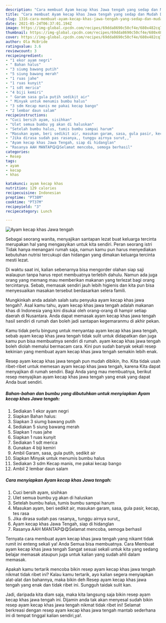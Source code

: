```yaml
---
description: "Cara membuat Ayam kecap khas Jawa tengah yang sedap dan Mudah Dibuat"
title: "Cara membuat Ayam kecap khas Jawa tengah yang sedap dan Mudah Dibuat"
slug: 1316-cara-membuat-ayam-kecap-khas-jawa-tengah-yang-sedap-dan-mudah-dibuat
date: 2021-05-24T06:37:01.194Z
image: https://img-global.cpcdn.com/recipes/69dda8690c50cf4e/680x482cq70/ayam-kecap-khas-jawa-tengah-foto-resep-utama.jpg
thumbnail: https://img-global.cpcdn.com/recipes/69dda8690c50cf4e/680x482cq70/ayam-kecap-khas-jawa-tengah-foto-resep-utama.jpg
cover: https://img-global.cpcdn.com/recipes/69dda8690c50cf4e/680x482cq70/ayam-kecap-khas-jawa-tengah-foto-resep-utama.jpg
author: Ola McBride
ratingvalue: 3.6
reviewcount: 3
recipeingredient:
- "1 ekor ayam negri"
- " Bahan halus"
- "3 siumg bawang putih"
- "5 siung bawang merah"
- "1 ruas jahe"
- "1 ruas kunyit"
- "1 sdt merica"
- "4 biji kemiri"
- " Garam sasa gula putih sedikit air"
- " Minyak untuk menumis bumbu halus"
- "3 sdm Kecap manis me pakai kecap bango"
- "2 lembar daun salam"
recipeinstructions:
- "Cuci bersih ayam, sisihkan"
- "Ulet semua bumbu yg akan di haluskan"
- "Setelah bumbu halus, tumis bumbu sampai harum"
- "Masukan ayam, beri sedikit air, masukan garam, sasa, gula pasir, kecap, tes rasa"
- "Jika dirasa sudah pas rasanya,, tunggu airnya surut,,"
- "Ayam kecap khas Jawa Tengah, siap di hidanglan"
- "Rasanya AAH MANTAP😋😋Selamat mencoba, semoga berhasil"
categories:
- Resep
tags:
- ayam
- kecap
- khas

katakunci: ayam kecap khas 
nutrition: 129 calories
recipecuisine: Indonesian
preptime: "PT38M"
cooktime: "PT37M"
recipeyield: "3"
recipecategory: Lunch

---
```



![Ayam kecap khas Jawa tengah](https://img-global.cpcdn.com/recipes/69dda8690c50cf4e/680x482cq70/ayam-kecap-khas-jawa-tengah-foto-resep-utama.jpg)

Sebagai seorang wanita, menyajikan santapan lezat buat keluarga tercinta merupakan hal yang mengasyikan untuk kita sendiri. Peran seorang istri Tidak hanya menangani rumah saja, namun kamu pun harus menyediakan kebutuhan nutrisi tercukupi dan hidangan yang dimakan keluarga tercinta mesti lezat.

Di waktu  saat ini, kalian sebenarnya bisa mengorder olahan siap saji walaupun tanpa harus repot membuatnya terlebih dahulu. Namun ada juga orang yang memang mau memberikan makanan yang terlezat bagi orang tercintanya. Sebab, memasak sendiri jauh lebih higienis dan kita pun bisa menyesuaikan masakan tersebut berdasarkan selera famili. 



Mungkinkah anda adalah salah satu penyuka ayam kecap khas jawa tengah?. Asal kamu tahu, ayam kecap khas jawa tengah adalah makanan khas di Indonesia yang kini disukai oleh orang-orang di hampir setiap daerah di Nusantara. Anda dapat memasak ayam kecap khas jawa tengah hasil sendiri di rumah dan boleh jadi santapan kegemaranmu di akhir pekan.

Kamu tidak perlu bingung untuk menyantap ayam kecap khas jawa tengah, sebab ayam kecap khas jawa tengah tidak sulit untuk didapatkan dan juga kamu pun bisa membuatnya sendiri di rumah. ayam kecap khas jawa tengah boleh diolah memalui bermacam cara. Kini pun sudah banyak sekali resep kekinian yang membuat ayam kecap khas jawa tengah semakin lebih enak.

Resep ayam kecap khas jawa tengah pun mudah dibikin, lho. Kita tidak usah ribet-ribet untuk memesan ayam kecap khas jawa tengah, karena Kita dapat menyajikan di rumah sendiri. Bagi Anda yang mau membuatnya, berikut resep menyajikan ayam kecap khas jawa tengah yang enak yang dapat Anda buat sendiri.

<!--inarticleads1-->

##### Bahan-bahan dan bumbu yang dibutuhkan untuk menyiapkan Ayam kecap khas Jawa tengah:

1. Sediakan 1 ekor ayam negri
1. Siapkan  Bahan halus:
1. Siapkan 3 siumg bawang putih
1. Sediakan 5 siung bawang merah
1. Siapkan 1 ruas jahe
1. Siapkan 1 ruas kunyit
1. Sediakan 1 sdt merica
1. Gunakan 4 biji kemiri
1. Ambil  Garam, sasa, gula putih, sedikit air
1. Siapkan  Minyak untuk menumis bumbu halus
1. Sediakan 3 sdm Kecap manis, me pakai kecap bango
1. Ambil 2 lembar daun salam




<!--inarticleads2-->

##### Cara menyiapkan Ayam kecap khas Jawa tengah:

1. Cuci bersih ayam, sisihkan
1. Ulet semua bumbu yg akan di haluskan
1. Setelah bumbu halus, tumis bumbu sampai harum
1. Masukan ayam, beri sedikit air, masukan garam, sasa, gula pasir, kecap, tes rasa
1. Jika dirasa sudah pas rasanya,, tunggu airnya surut,,
1. Ayam kecap khas Jawa Tengah, siap di hidanglan
1. Rasanya AAH MANTAP😋😋Selamat mencoba, semoga berhasil




Ternyata cara membuat ayam kecap khas jawa tengah yang nikamt tidak rumit ini enteng sekali ya! Anda Semua bisa membuatnya. Cara Membuat ayam kecap khas jawa tengah Sangat sesuai sekali untuk kita yang sedang belajar memasak ataupun juga untuk kalian yang sudah ahli dalam memasak.

Apakah kamu tertarik mencoba bikin resep ayam kecap khas jawa tengah nikmat tidak ribet ini? Kalau kamu tertarik, ayo kalian segera menyiapkan alat-alat dan bahannya, maka bikin deh Resep ayam kecap khas jawa tengah yang enak dan tidak ribet ini. Sungguh taidak sulit kan. 

Jadi, daripada kita diam saja, maka kita langsung saja bikin resep ayam kecap khas jawa tengah ini. Dijamin anda tak akan menyesal sudah bikin resep ayam kecap khas jawa tengah nikmat tidak ribet ini! Selamat berkreasi dengan resep ayam kecap khas jawa tengah mantab sederhana ini di tempat tinggal kalian sendiri,ya!.

